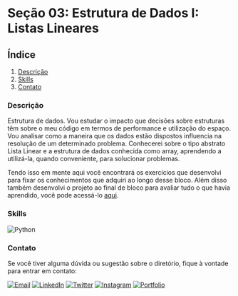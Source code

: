 # Seção 03: Estrutura de Dados I: Listas Lineares

## Índice

1. [Descrição](#descrição)
2. [Skills](#skills)
3. [Contato](#contato)

### Descrição

Estrutura de dados. Vou estudar o impacto que decisões sobre estruturas têm sobre o meu código em termos de performance e utilização do espaço. Vou analisar como a maneira que os dados estão dispostos influencia na resolução de um determinado problema. Conhecerei sobre o tipo abstrato Lista Linear e a estrutura de dados conhecida como array, aprendendo a utilizá-la, quando conveniente, para solucionar problemas.

Tendo isso em mente aqui você encontrará os exercícios que desenvolvi para fixar os conhecimentos que adquiri ao longo desse bloco. Além disso também desenvolvi o projeto ao final de bloco para avaliar tudo o que havia aprendido, você pode acessá-lo [aqui](https://github.com/righigor/trybe-exercicios/tree/main/04-Ciencia-da-Computacao/Secao03-Estrutura-de-Dados-I-Listas-Lineares/Dia04-Projeto-TING-Trybe-Is-Not-Google).

### Skills

![Python](https://img.shields.io/badge/Python-3776AB?style=for-the-badge&logo=python&logoColor=white)

### Contato

Se você tiver alguma dúvida ou sugestão sobre o diretório, fique à vontade para entrar em contato:

[![Email](https://img.shields.io/badge/Email-D14836?style=for-the-badge&logo=gmail&logoColor=white)](mailto:righigordev@gmail.com)
[![LinkedIn](https://img.shields.io/badge/LinkedIn-0077B5?style=for-the-badge&logo=linkedin&logoColor=white)](https://www.linkedin.com/in/igor-righi/) [![Twitter](https://img.shields.io/badge/Twitter-1DA1F2?style=for-the-badge&logo=twitter&logoColor=white)](https://twitter.com/righigor) [![Instagram](https://img.shields.io/badge/Instagram-E4405F?style=for-the-badge&logo=instagram&logoColor=white)](https://www.instagram.com/righigor/) [![Portfolio](https://img.shields.io/badge/Portfolio-9cf?style=for-the-badge&logo=appveyor&logoColor=white)](https://righigordev.netlify.app/)